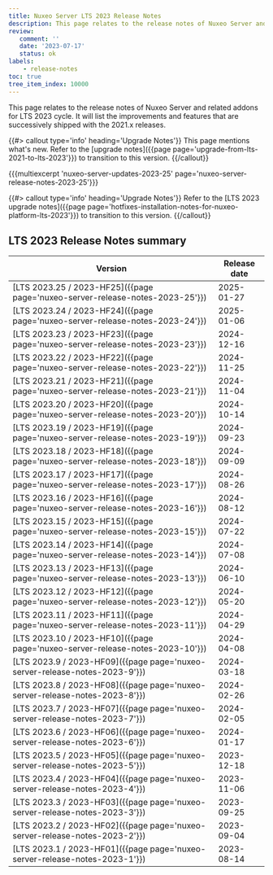 ```yaml
---
title: Nuxeo Server LTS 2023 Release Notes
description: This page relates to the release notes of Nuxeo Server and related addons for the 2023 cycle.
review:
   comment: ''
   date: '2023-07-17'
   status: ok
labels:
    - release-notes
toc: true
tree_item_index: 10000
---
```


This page relates to the release notes of Nuxeo Server and related addons for LTS 2023 cycle. It will list the improvements and features that are successively shipped with the 2021.x releases.


{{#> callout type='info' heading='Upgrade Notes'}}
This page mentions what's new. Refer to the [upgrade notes]({{page page='upgrade-from-lts-2021-to-lts-2023'}}) to transition to this version.
{{/callout}}

{{{multiexcerpt 'nuxeo-server-updates-2023-25' page='nuxeo-server-release-notes-2023-25'}}}

{{#> callout type='info' heading='Upgrade Notes'}}
Refer to the [LTS 2023 upgrade notes]({{page page='hotfixes-installation-notes-for-nuxeo-platform-lts-2023'}}) to transition to this version.
{{/callout}}

## LTS 2023 Release Notes summary

| Version                                                                       | Release date                 |
| ----------------------------------------------------------------------------- | ---------------------------- |
| [LTS 2023.25 / 2023-HF25]({{page page='nuxeo-server-release-notes-2023-25'}}) | 2025-01-27 |
| [LTS 2023.24 / 2023-HF24]({{page page='nuxeo-server-release-notes-2023-24'}}) | 2025-01-06 |
| [LTS 2023.23 / 2023-HF23]({{page page='nuxeo-server-release-notes-2023-23'}}) | 2024-12-16 |
| [LTS 2023.22 / 2023-HF22]({{page page='nuxeo-server-release-notes-2023-22'}}) | 2024-11-25 |
| [LTS 2023.21 / 2023-HF21]({{page page='nuxeo-server-release-notes-2023-21'}}) | 2024-11-04 |
| [LTS 2023.20 / 2023-HF20]({{page page='nuxeo-server-release-notes-2023-20'}}) | 2024-10-14 |
| [LTS 2023.19 / 2023-HF19]({{page page='nuxeo-server-release-notes-2023-19'}}) | 2024-09-23 |
| [LTS 2023.18 / 2023-HF18]({{page page='nuxeo-server-release-notes-2023-18'}}) | 2024-09-09 |
| [LTS 2023.17 / 2023-HF17]({{page page='nuxeo-server-release-notes-2023-17'}}) | 2024-08-26 |
| [LTS 2023.16 / 2023-HF16]({{page page='nuxeo-server-release-notes-2023-16'}}) | 2024-08-12 |
| [LTS 2023.15 / 2023-HF15]({{page page='nuxeo-server-release-notes-2023-15'}}) | 2024-07-22 |
| [LTS 2023.14 / 2023-HF14]({{page page='nuxeo-server-release-notes-2023-14'}}) | 2024-07-08 |
| [LTS 2023.13 / 2023-HF13]({{page page='nuxeo-server-release-notes-2023-13'}}) | 2024-06-10 |
| [LTS 2023.12 / 2023-HF12]({{page page='nuxeo-server-release-notes-2023-12'}}) | 2024-05-20 |
| [LTS 2023.11 / 2023-HF11]({{page page='nuxeo-server-release-notes-2023-11'}}) | 2024-04-29 |
| [LTS 2023.10 / 2023-HF10]({{page page='nuxeo-server-release-notes-2023-10'}}) | 2024-04-08 |
| [LTS 2023.9 / 2023-HF09]({{page page='nuxeo-server-release-notes-2023-9'}}) | 2024-03-18 |
| [LTS 2023.8 / 2023-HF08]({{page page='nuxeo-server-release-notes-2023-8'}}) | 2024-02-26 |
| [LTS 2023.7 / 2023-HF07]({{page page='nuxeo-server-release-notes-2023-7'}}) | 2024-02-05 |
| [LTS 2023.6 / 2023-HF06]({{page page='nuxeo-server-release-notes-2023-6'}}) | 2024-01-17 |
| [LTS 2023.5 / 2023-HF05]({{page page='nuxeo-server-release-notes-2023-5'}}) | 2023-12-18 |
| [LTS 2023.4 / 2023-HF04]({{page page='nuxeo-server-release-notes-2023-4'}}) | 2023-11-06 |
| [LTS 2023.3 / 2023-HF03]({{page page='nuxeo-server-release-notes-2023-3'}}) | 2023-09-25 |
| [LTS 2023.2 / 2023-HF02]({{page page='nuxeo-server-release-notes-2023-2'}}) | 2023-09-04 |
| [LTS 2023.1 / 2023-HF01]({{page page='nuxeo-server-release-notes-2023-1'}}) | 2023-08-14 |
























